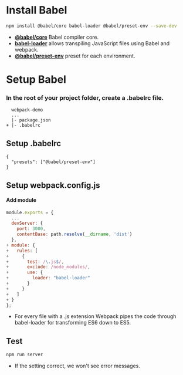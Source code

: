 # Install Babel
```sh
npm install @babel/core babel-loader @babel/preset-env --save-dev
```
- [**@babel/core**](https://www.npmjs.com/package/@babel/core) Babel compiler core.
- [**babel-loader**](https://www.npmjs.com/package/babel-loader) allows transpiling JavaScript files using Babel and webpack.
- [**@babel/preset-env**](https://www.npmjs.com/package/@babel/preset-env) preset for each environment.

# Setup Babel
### In the root of your project folder, create a .babelrc file.
```
  webpack-demo
  ...
  |- package.json
+ |- .babelrc
```
## Setup .babelrc
```
{
  "presets": ["@babel/preset-env"]
}
```
## Setup webpack.config.js
#### Add module
```js
module.exports = {
  ...
  devServer: {
    port: 3000,
    contentBase: path.resolve(__dirname, 'dist')
  },
+ module: {
+   rules: [
+     {
+       test: /\.js$/,
+       exclude: /node_modules/,
+       use: {
+         loader: "babel-loader"
+       }
+     }
+   ]
+ }
};
```
- For every file with a .js extension Webpack pipes the code through babel-loader for transforming ES6 down to ES5.
## Test
```sh
npm run server
```
- If the setting correct, we won't see error messages.